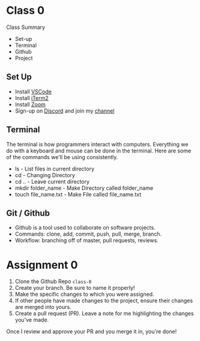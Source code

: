 # Class 0

Class Summary
- Set-up
- Terminal
- Github
- Project

## Set Up
- Install [VSCode](https://code.visualstudio.com/)
- Install [iTerm2](https://www.iterm2.com/)
- Install [Zoom](https://zoom.us/download)
- Sign-up on [Discord](https://discordapp.com/) and join my [channel](https://discord.gg/MRZf3DX)

## Terminal
The terminal is how programmers interact with computers. Everything we do with a keyboard and mouse can be done in the terminal. Here are some of the commands we'll be using consistently.
- ls - List files in current directory
- cd - Changing Directory
- cd .. - Leave current directory
- mkdir folder_name - Make Directory called folder_name
- touch file_name.txt - Make File called file_name.txt

## Git / Github
- Github is a tool used to collaborate on software projects.
- Commands: clone, add, commit, push, pull, merge, branch.
- Workflow: branching off of master, pull requests, reviews.

# Assignment 0
1. Clone the Github Repo `class-0`
2. Create your branch. Be sure to name it properly!
3. Make the specific changes to which you were assigned.
4. If other people have made changes to the project, ensure their changes are merged into yours.
5. Create a pull request (PR). Leave a note for me highlighting the changes you've made.

Once I review and approve your PR and you merge it in, you're done!
